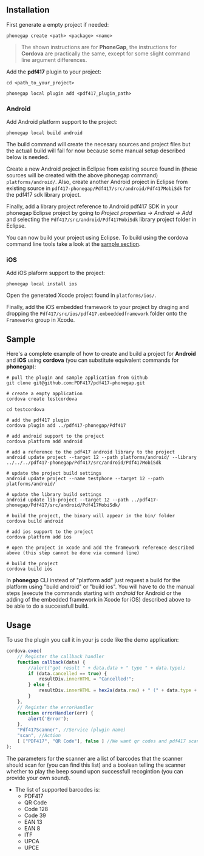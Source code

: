 ## Installation

First generate a empty project if needed:

    phonegap create <path> <package> <name>
    
> The shown instructions are for **PhoneGap**, the instructions for **Cordova** are practically the same, except for some slight command line argument differences.

Add the **pdf417** plugin to your project:

	cd <path_to_your_project>
	
    phonegap local plugin add <pdf417_plugin_path>

### Android

Add Android platform support to the project:

    phonegap local build android
    
The build command will create the necesary sources and project files but the actuall build will fail for now because some manual setup described below is needed.
    
Create a new Android project in Eclipse from existing source found in (these sources will be created with the above phonegap command) `platforms/android/`. Also, create another Android project in Eclipse from existing source in `pdf417-phonegap/Pdf417/src/android/Pdf417MobiSdk` for the pdf417 sdk library project.

Finally, add a library project reference to Android pdf417 SDK in your phonegap Eclipse project by going to *Project properties -> Android -> Add* and selecting the `Pdf417/src/android/Pdf417MobiSdk` library project folder in Eclipse.

You can now build your project using Eclipse. To build using the cordova command line tools take a look at the [sample section](#Sample).

### iOS

Add iOS plaform support to the project:

    phonegap local install ios
    
Open the generated Xcode project found in `platforms/ios/`.

Finally, add the iOS embedded framework to your project by draging and dropping the `Pdf417/src/ios/pdf417.emboeddedframework` folder onto the `Frameworks` group in Xcode.

## Sample

Here's a complete example of how to create and build a project for **Android** and **iOS** using **cordova** (you can substitute equivalent commands for **phonegap**):

```shell
# pull the plugin and sample application from Github
git clone git@github.com:PDF417/pdf417-phonegap.git

# create a empty application
cordova create testcordova

cd testcordova

# add the pdf417 plugin
cordova plugin add ../pdf417-phonegap/Pdf417

# add android support to the project
cordova platform add android

# add a reference to the pdf417 android library to the project
android update project --target 12 --path platforms/android/ --library ../../../pdf417-phonegap/Pdf417/src/android/Pdf417MobiSdk

# update the project build settings
android update project --name testphone --target 12 --path platforms/android/

# update the library build settings
android update lib-project --target 12 --path ../pdf417-phonegap/Pdf417/src/android/Pdf417MobiSdk/

# build the project, the binary will appear in the bin/ folder
cordova build android

# add ios support to the project
cordova platform add ios
	
# open the project in xcode and add the framework reference described above (this step cannot be done via command line)

# build the project
cordova build ios
```

In **phonegap** CLI instead of "platform add" just request a build for the platform using "build android" or "build ios". You will have to do the manual steps (execute the commands starting with *android* for Android or the adding of the embedded framework in Xcode for iOS) described above to be able to do a successfull build.

## Usage

To use the plugin you call it in your js code like the demo application:

```javascript
cordova.exec(
	// Register the callback handler
	function callback(data) {
		//alert("got result " + data.data + " type " + data.type);
		if (data.cancelled == true) {
			resultDiv.innerHTML = "Cancelled!";
		} else {
			resultDiv.innerHTML = hex2a(data.raw) + " (" + data.type + ")";
		}
	},
	// Register the errorHandler
	function errorHandler(err) {
		alert('Error');
	},
	"Pdf417Scanner", //Service (plugin name) 
	"scan", //Action
	[ ["PDF417", "QR Code"], false ] //We want qr codes and pdf417 scanned with the beep sound off
);
```

The parameters for the scanner are a list of barcodes that the scanner should scan for (you can find this list) and a boolean telling the scanner whether to play the beep sound upon successfull recogintion (you can provide your own sound).

+ The list of supported barcodes is:
    + PDF417
    + QR Code
    + Code 128
    + Code 39
    + EAN 13
    + EAN 8
    + ITF
    + UPCA
    + UPCE